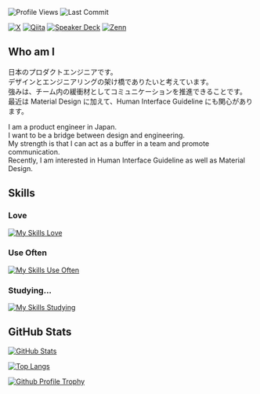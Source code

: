 ![Profile Views](https://komarev.com/ghpvc/?username=Kaito-Dogi)
![Last Commit](https://img.shields.io/github/last-commit/Kaito-Dogi/Kaito-Dogi)

[![X](https://img.shields.io/badge/-@Kaito_Dogi?style=social&logo=x&label=@Kaito_Dogi)](https://x.com/Kaito_Dogi)
[![Qiita](https://img.shields.io/badge/-@Kaito--Dogi?style=social&logo=qiita&label=@Kaito-Dogi)](https://qiita.com/Kaito-Dogi)
[![Speaker Deck](https://img.shields.io/badge/-@kaito_dogi?style=social&logo=speakerdeck&label=@kaito_dogi)](https://speakerdeck.com/kaito_dogi)
[![Zenn](https://img.shields.io/badge/-@doggy?style=social&logo=zenn&label=@doggy)](https://zenn.dev/doggy)

## Who am I

日本のプロダクトエンジニアです。<br>
デザインとエンジニアリングの架け橋でありたいと考えています。<br>
強みは、チーム内の緩衝材としてコミュニケーションを推進できることです。<br>
最近は Material Design に加えて、Human Interface Guideline にも関心があります。

I am a product engineer in Japan.<br>
I want to be a bridge between design and engineering.<br>
My strength is that I can act as a buffer in a team and promote communication.<br>
Recently, I am interested in Human Interface Guideline as well as Material Design.

## Skills

### Love

[![My Skills Love](https://skillicons.dev/icons?i=androidstudio,kotlin,figma)](https://skillicons.dev)

### Use Often

[![My Skills Use Often](https://skillicons.dev/icons?i=github,git,gradle,firebase,supabase,postgres,react,nextjs,tailwind,ts,js,html,css,p5js)](https://skillicons.dev)

### Studying...

[![My Skills Studying](https://skillicons.dev/icons?i=swift,flutter,go,docker,aws,ktor,threejs,remix,spring,nestjs,prisma,graphql,gcp,cloudflare,gherkin)](https://skillicons.dev)

## GitHub Stats

[![GitHub Stats](https://github-readme-stats.vercel.app/api?username=Kaito-Dogi&count_private=true&show_icons=true&include_all_commits=true&theme=onedark)](https://github.com/anuraghazra/github-readme-stats)

[![Top Langs](https://github-readme-stats.vercel.app/api/top-langs/?username=Kaito-Dogi&layout=compact&langs_count=5&theme=onedark)](https://github.com/anuraghazra/github-readme-stats)

[![Github Profile Trophy](https://github-profile-trophy.vercel.app/?username=Kaito-Dogi&theme=onedark&margin-w=12&margin-h=12&column=5)](https://github.com/ryo-ma/github-profile-trophy)
